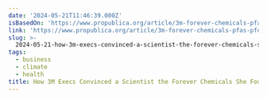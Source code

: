 ```yaml
---
date: '2024-05-21T11:46:39.000Z'
isBasedOn: 'https://www.propublica.org/article/3m-forever-chemicals-pfas-pfos-inside-story'
link: 'https://www.propublica.org/article/3m-forever-chemicals-pfas-pfos-inside-story'
slug: >-
  2024-05-21-how-3m-execs-convinced-a-scientist-the-forever-chemicals-she-found-in-human
tags:
  - business
  - climate
  - health
title: How 3M Execs Convinced a Scientist the Forever Chemicals She Found in Human
---
```

 
